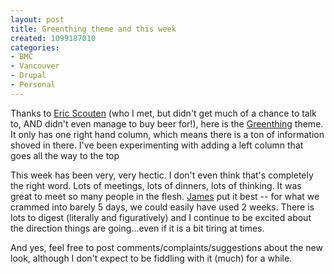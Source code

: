 ```yaml
--- 
layout: post
title: Greenthing theme and this week
created: 1099187010
categories: 
- BMC
- Vancouver
- Drupal
- Personal
---
```

<p>Thanks to <a href="http://home.ericscouten.com">Eric Scouten</a> (who I met, but didn't get much of a chance to talk to, AND didn't even manage to buy beer for!), here is the <a href="http://drupal.org/node/12334">Greenthing</a> theme. It only has one right hand column, which means there is a ton of information shoved in there. I've been experimenting with adding a left column that goes all the way to the top</p>

<p>This week has been very, very hectic. I don't even think that's completely the right word. Lots of meetings, lots of dinners, lots of thinking. It was great to meet so many people in the flesh. <a href="http://www.walkah.net">James</a> put it best -- for what we crammed into barely 5 days, we could easily have used 2 weeks. There is lots to digest (literally and figuratively) and I continue to be excited about the direction things are going...even if it is a bit tiring at times.</p>

<p>And yes, feel free to post comments/complaints/suggestions about the new look, although I don't expect to be fiddling with it (much) for a while.</p>
